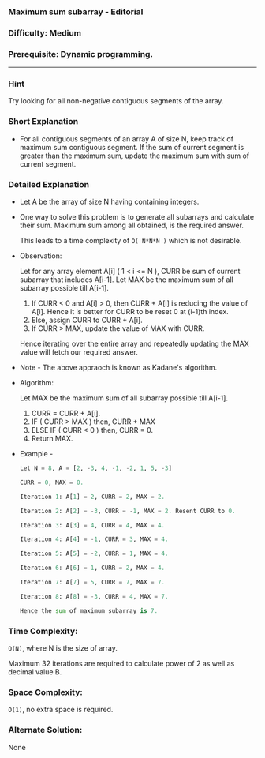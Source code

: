 ### Maximum sum subarray - Editorial

### Difficulty:  Medium

### Prerequisite:  Dynamic programming.
---
### Hint

Try looking for all non-negative contiguous segments of the array.

### Short Explanation

* For all contiguous segments of an array A of size N, keep track of maximum sum contiguous segment. If the sum of current segment is greater than the maximum sum, update the maximum sum with sum of current segment.

### Detailed Explanation

* Let A be the array of size N having containing integers.

* One way to solve this problem is to generate all subarrays and calculate their sum. Maximum sum among all obtained, is the required answer. 
 

  This leads to a time complexity of `O( N*N*N )` which is not desirable.


* Observation:

  Let for any array element A[i] ( 1 < i <= N ), CURR be sum of current subarray that includes A[i-1]. Let MAX be the maximum sum of all subarray possible till A[i-1].

  1. If CURR < 0 and A[i] > 0, then CURR + A[i] is reducing the value of A[i]. Hence it is better for CURR to be reset 0 at (i-1)th index.
  2. Else, assign CURR to CURR + A[i].
  3. If CURR > MAX, update the value of MAX with CURR.
  
  Hence iterating over the entire array and repeatedly updating the MAX value will fetch our required answer.

* Note - The above appraoch is known as Kadane's algorithm.

* Algorithm:

  Let MAX be the maximum sum of all subarray possible till A[i-1].

  1. CURR = CURR + A[i].
  2. IF ( CURR > MAX ) then, CURR + MAX
  3. ELSE IF ( CURR < 0 ) then, CURR = 0.
  4. Return MAX.


* Example -
  ```python
  Let N = 8, A = [2, -3, 4, -1, -2, 1, 5, -3]
  
  CURR = 0, MAX = 0.
  
  Iteration 1: A[1] = 2, CURR = 2, MAX = 2.

  Iteration 2: A[2] = -3, CURR = -1, MAX = 2. Resent CURR to 0.

  Iteration 3: A[3] = 4, CURR = 4, MAX = 4.

  Iteration 4: A[4] = -1, CURR = 3, MAX = 4.

  Iteration 5: A[5] = -2, CURR = 1, MAX = 4.

  Iteration 6: A[6] = 1, CURR = 2, MAX = 4.

  Iteration 7: A[7] = 5, CURR = 7, MAX = 7.

  Iteration 8: A[8] = -3, CURR = 4, MAX = 7.

  Hence the sum of maximum subarray is 7.
  ```
### Time Complexity:

`O(N)`, where N is the size of array.

Maximum 32 iterations are required to calculate power of 2 as well as decimal value B.

### Space Complexity:

`O(1)`, no extra space is required.

### Alternate Solution:

None
